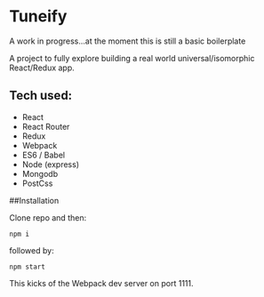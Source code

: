 # Tuneify

A work in progress...at the moment this is still a basic boilerplate

A project to fully explore building a real world universal/isomorphic React/Redux app.

## Tech used:

* React
* React Router
* Redux
* Webpack
* ES6 / Babel
* Node (express)
* Mongodb
* PostCss

##Installation

Clone repo and then:

```
npm i

```

followed by:

```
npm start

```

This kicks of the Webpack dev server on port 1111.

